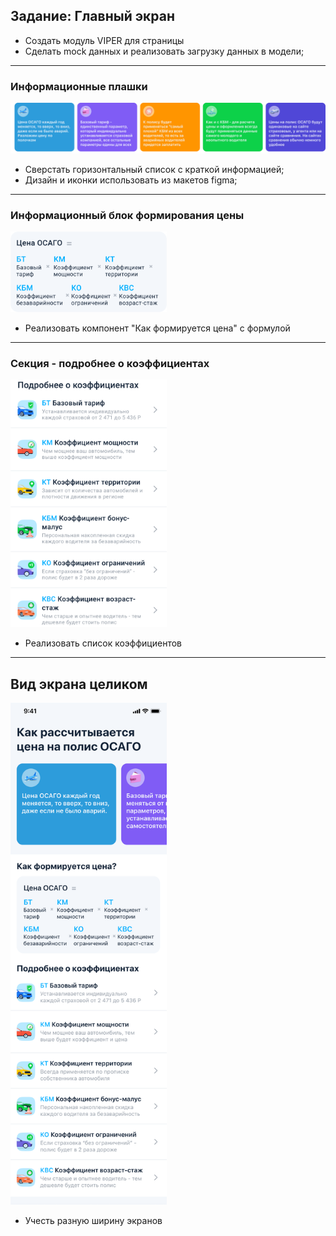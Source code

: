 ## Задание: Главный экран 

* Создать модуль VIPER для страницы
* Сделать mock данных и реализовать загрузку данных в модели;

---
### Информационные плашки
<img src="img/info_main.png">

* Сверстать горизонтальный список с краткой информацией;
* Дизайн и иконки использовать из макетов figma;

---
### Информационный блок формирования цены
<img src="img/price.png" width="250">


* Реализовать компонент "Как формируется цена" с формулой

---
### Секция - подробнее о коэффициентах

<img src="img/cells.png" width="250">

* Реализовать список коэффициентов

---
## Вид экрана целиком
<img src="img/main.png" width="250">

* Учесть разную ширину экранов